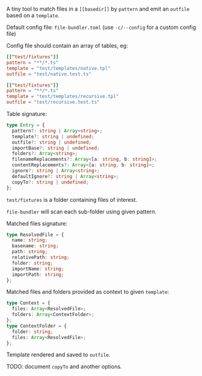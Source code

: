 A tiny tool to match files in a `[[basedir]]` by `pattern` and emit an `outfile` based on a `template`.

Default config file: `file-bundler.toml` (use `-c/--config` for a custom config file)

Config file should contain an array of tables, eg:

```toml
[["test/fixtures"]]
pattern = "**/*.ts"
template = "test/templates/native.tpl"
outfile = "test/native.test.ts"

[["test/fixtures"]]
pattern = "**/*.ts"
template = "test/templates/recursive.tpl"
outfile = "test/recursive.test.ts"
```

Table signature:

```typescript
type Entry = {
  pattern?: string | Array<string>;
  template?: string | undefined;
  outfile?: string | undefined;
  importBase?: string | undefined;
  folders?: Array<string>;
  filenameReplacements?: Array<[a: string, b: string]>;
  contentReplacements?: Array<[a: string, b: string]>;
  ignore?: string | Array<string>;
  defaultIgnore?: string | Array<string>;
  copyTo?: string | undefined;
};
```

`test/fixtures` is a folder containing files of interest.

`file-bundler` will scan each sub-folder using given pattern.

Matched files signature:

```typescript
type ResolvedFile = {
  name: string;
  basename: string;
  path: string;
  relativePath: string;
  folder: string;
  importName: string;
  importPath: string;
};
```

Matched files and folders provided as context to given `template`:

```typescript
type Context = {
  files: Array<ResolvedFile>;
  folders: Array<ContextFolder>;
};
type ContextFolder = {
  folder: string;
  files: Array<ResolvedFile>;
};
```

Template rendered and saved to `outfile`.

TODO: document `copyTo` and another options.
